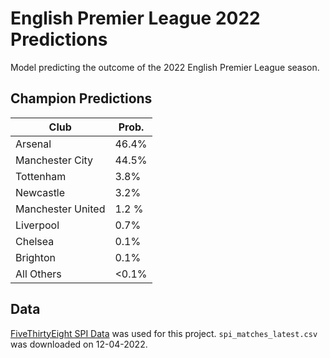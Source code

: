 # English Premier League 2022 Predictions

Model predicting the outcome of the 2022 English Premier League season.

## Champion Predictions

| Club | Prob. |
| ---- | ----- |
| Arsenal | 46.4% |
| Manchester City | 44.5% |
| Tottenham | 3.8% |
| Newcastle | 3.2% |
| Manchester United | 1.2 % |
| Liverpool | 0.7% |
| Chelsea | 0.1% |
| Brighton | 0.1% |
| All Others | <0.1% |

## Data

[FiveThirtyEight SPI Data](https://github.com/fivethirtyeight/data/tree/master/soccer-spi) was used for this project. `spi_matches_latest.csv` was downloaded on 12-04-2022. 

